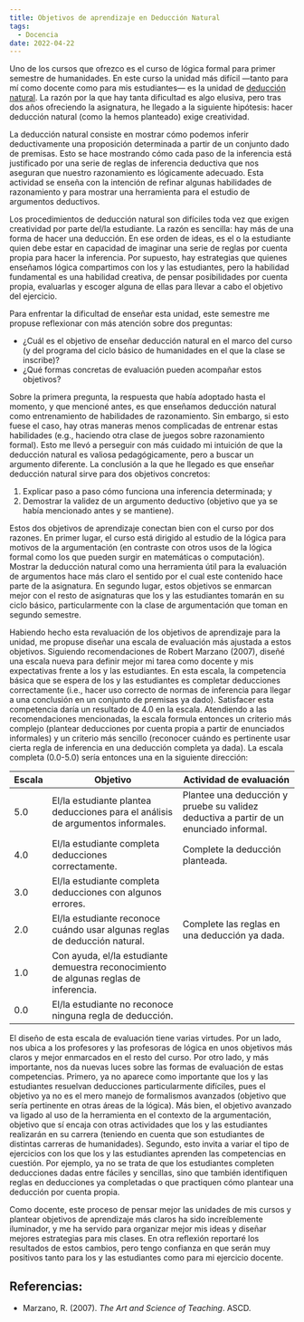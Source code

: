 ```yaml
---
title: Objetivos de aprendizaje en Deducción Natural
tags: 
  - Docencia
date: 2022-04-22
---
```


Uno de los cursos que ofrezco es el curso de lógica formal para primer semestre de humanidades. En este curso la unidad más difícil —tanto para mí como docente como para mis estudiantes— es la unidad de [deducción natural](https://es.wikipedia.org/wiki/Deducci%C3%B3n_natural). La razón por la que hay tanta dificultad es algo elusiva, pero tras dos años ofreciendo la asignatura, he llegado a la siguiente hipótesis: hacer deducción natural (como la hemos planteado) exige creatividad.

La deducción natural consiste en mostrar cómo podemos inferir deductivamente una proposición determinada a partir de un conjunto dado de premisas. Esto se hace mostrando cómo cada paso de la inferencia está justificado por una serie de reglas de inferencia deductiva que nos aseguran que nuestro razonamiento es lógicamente adecuado. Esta actividad se enseña con la intención de refinar algunas habilidades de razonamiento y para mostrar una herramienta para el estudio de argumentos deductivos.

Los procedimientos de deducción natural son difíciles toda vez que exigen creatividad por parte del/la estudiante. La razón es sencilla: hay más de una forma de hacer una deducción. En ese orden de ideas, es el o la estudiante quien debe estar en capacidad de imaginar una serie de reglas por cuenta propia para hacer la inferencia. Por supuesto, hay estrategias que quienes enseñamos lógica compartimos con los y las estudiantes, pero la habilidad fundamental es una habilidad creativa, de pensar posibilidades por cuenta propia, evaluarlas y escoger alguna de ellas para llevar a cabo el objetivo del ejercicio.

Para enfrentar la dificultad de enseñar esta unidad, este semestre me propuse reflexionar con más atención sobre dos preguntas:

- ¿Cuál es el objetivo de enseñar deducción natural en el marco del curso (y del programa del ciclo básico de humanidades en el que la clase se inscribe)?
- ¿Qué formas concretas de evaluación pueden acompañar estos objetivos?

Sobre la primera pregunta, la respuesta que había adoptado hasta el momento, y que mencioné antes, es que enseñamos deducción natural como entrenamiento de habilidades de razonamiento. Sin embargo, si esto fuese el caso, hay otras maneras menos complicadas de entrenar estas habilidades (e.g., haciendo otra clase de juegos sobre razonamiento formal). Esto me llevó a perseguir con más cuidado mi intuición de que la deducción natural es valiosa pedagógicamente, pero a buscar un argumento diferente. La conclusión a la que he llegado es que enseñar deducción natural sirve para dos objetivos concretos: 

1. Explicar paso a paso cómo funciona una inferencia determinada; y
2. Demostrar la validez de un argumento deductivo (objetivo que ya se había mencionado antes y se mantiene).

Estos dos objetivos de aprendizaje conectan bien con el curso por dos razones. En primer lugar, el curso está dirigido al estudio de la lógica para motivos de la argumentación (en contraste con otros usos de la lógica formal como los que pueden surgir en matemáticas o computación). Mostrar la deducción natural como una herramienta útil para la evaluación de argumentos hace más claro el sentido por el cual este contenido hace parte de la asignatura. En segundo lugar, estos objetivos se enmarcan mejor con el resto de asignaturas que los y las estudiantes tomarán en su ciclo básico, particularmente con la clase de argumentación que toman en segundo semestre.

Habiendo hecho esta revaluación de los objetivos de aprendizaje para la unidad, me propuse diseñar una escala de evaluación más ajustada a estos objetivos. Siguiendo recomendaciones de Robert Marzano (2007), diseñé una escala nueva para definir mejor mi tarea como docente y mis expectativas frente a los y las estudiantes. En esta escala, la competencia básica que se espera de los y las estudiantes es completar deducciones correctamente (i.e., hacer uso correcto de normas de inferencia para llegar a una conclusión en un conjunto de premisas ya dado). Satisfacer esta competencia daría un resultado de 4.0 en la escala. Atendiendo a las recomendaciones mencionadas, la escala formula entonces un criterio más complejo (plantear deducciones por cuenta propia a partir de enunciados informales) y un criterio más sencillo (reconocer cuándo es pertinente usar cierta regla de inferencia en una deducción completa ya dada). La escala completa (0.0-5.0) sería entonces una en la siguiente dirección:

| Escala | Objetivo                                                                              | Actividad de evaluación                                                                |
| ------ | ------------------------------------------------------------------------------------- | -------------------------------------------------------------------------------------- |
| 5.0    | El/la estudiante plantea deducciones para el análisis de argumentos informales.       | Plantee una deducción y pruebe su validez deductiva a partir de un enunciado informal. |
| 4.0    | El/la estudiante completa deducciones correctamente.                                  | Complete la deducción planteada.                                                       |
| 3.0    | El/la estudiante completa deducciones con algunos errores.                            |                                                                                        |
| 2.0    | El/la estudiante reconoce cuándo usar algunas reglas de deducción natural.            | Complete las reglas en una deducción ya dada.                                          |
| 1.0    | Con ayuda, el/la estudiante demuestra reconocimiento de algunas reglas de inferencia. |                                                                                        |
| 0.0    | El/la estudiante no reconoce ninguna regla de deducción.                              |                                                                                        |


El diseño de esta escala de evaluación tiene varias virtudes. Por un lado, nos ubica a los profesores y las profesoras de lógica en unos objetivos más claros y mejor enmarcados en el resto del curso. Por otro lado, y más importante, nos da nuevas luces sobre las formas de evaluación de estas competencias. Primero, ya no aparece como importante que los y las estudiantes resuelvan deducciones particularmente difíciles, pues el objetivo ya no es el mero manejo de formalismos avanzados (objetivo que sería pertinente en otras áreas de la lógica). Más bien, el objetivo avanzado va ligado al uso de la herramienta en el contexto de la argumentación, objetivo que sí encaja con otras actividades que los y las estudiantes realizarán en su carrera (teniendo en cuenta que son estudiantes de distintas carreras de humanidades). Segundo, esto invita a variar el tipo de ejercicios con los que los y las estudiantes aprenden las competencias en cuestión. Por ejemplo, ya no se trata de que los estudiantes completen deducciones dadas entre fáciles y sencillas, sino que también identifiquen reglas en deducciones ya completadas o que practiquen cómo plantear una deducción por cuenta propia.

Como docente, este proceso de pensar mejor las unidades de mis cursos y plantear objetivos de aprendizaje más claros ha sido increíblemente iluminador, y me ha servido para organizar mejor mis ideas y diseñar mejores estrategias para mis clases. En otra reflexión reportaré los resultados de estos cambios, pero tengo confianza en que serán muy positivos tanto para los y las estudiantes como para mi ejercicio docente.

## Referencias:
* Marzano, R. (2007). _The Art and Science of Teaching_. ASCD.